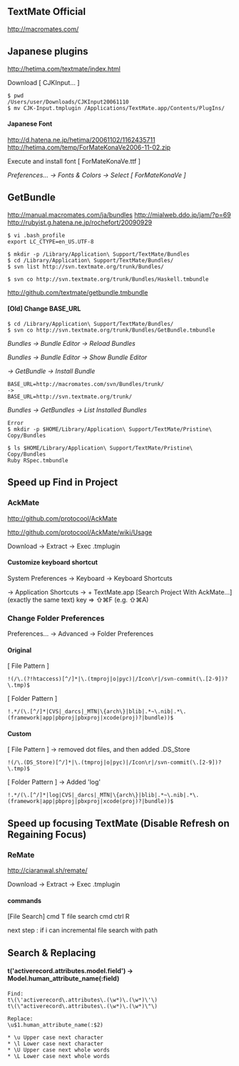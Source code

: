 ## TextMate Official
<http://macromates.com/>

## Japanese plugins
<http://hetima.com/textmate/index.html>

Download [ CJKInput... ]

    $ pwd
    /Users/user/Downloads/CJKInput20061110
    $ mv CJK-Input.tmplugin /Applications/TextMate.app/Contents/PlugIns/

#### Japanese Font
<http://d.hatena.ne.jp/hetima/20061102/1162435711>
<http://hetima.com/temp/ForMateKonaVe2006-11-02.zip>

Execute and install font [ ForMateKonaVe.ttf ]

*Preferences... -> Fonts & Colors -> Select [ ForMateKonaVe ]*

## GetBundle
<http://manual.macromates.com/ja/bundles>
<http://mialweb.ddo.jp/jam/?p=69>
<http://rubyist.g.hatena.ne.jp/rochefort/20090929>

    $ vi .bash_profile
    export LC_CTYPE=en_US.UTF-8

    $ mkdir -p /Library/Application\ Support/TextMate/Bundles
    $ cd /Library/Application\ Support/TextMate/Bundles/
    $ svn list http://svn.textmate.org/trunk/Bundles/

    $ svn co http://svn.textmate.org/trunk/Bundles/Haskell.tmbundle

<http://github.com/textmate/getbundle.tmbundle>

#### [Old] Change BASE_URL
    $ cd /Library/Application\ Support/TextMate/Bundles/
    $ svn co http://svn.textmate.org/trunk/Bundles/GetBundle.tmbundle

*Bundles -> Bundle Editor -> Reload Bundles*

*Bundles -> Bundle Editor -> Show Bundle Editor*

*-> GetBundle -> Install Bundle*

    BASE_URL=http://macromates.com/svn/Bundles/trunk/
    ->
    BASE_URL=http://svn.textmate.org/trunk/

*Bundles -> GetBundles -> List Installed Bundles*

    Error
    $ mkdir -p $HOME/Library/Application\ Support/TextMate/Pristine\ Copy/Bundles

    $ ls $HOME/Library/Application\ Support/TextMate/Pristine\ Copy/Bundles
    Ruby RSpec.tmbundle

## Speed up Find in Project

### AckMate

<http://github.com/protocool/AckMate>

<http://github.com/protocool/AckMate/wiki/Usage>

Download -> Extract -> Exec .tmplugin

#### Customize keyboard shortcut

System Preferences -> Keyboard -> Keyboard Shortcuts

 -> Application Shortcuts -> + TextMate.app [Search Project With AckMate...](exactly the same text) key => ⇧⌘F (e.g. ⇧⌘A)

### Change Folder Preferences

Preferences... -> Advanced -> Folder Preferences

#### Original

[ File Pattern ]

    !(/\.(?!htaccess)[^/]*|\.(tmproj|o|pyc)|/Icon\r|/svn-commit(\.[2-9])?\.tmp)$

[ Folder Pattern ]

    !.*/(\.[^/]*|CVS|_darcs|_MTN|\{arch\}|blib|.*~\.nib|.*\.(framework|app|pbproj|pbxproj|xcode(proj)?|bundle))$

#### Custom

[ File Pattern ] -> removed dot files, and then added .DS_Store

    !(/\.(DS_Store)[^/]*|\.(tmproj|o|pyc)|/Icon\r|/svn-commit(\.[2-9])?\.tmp)$

[ Folder Pattern ] -> Added 'log'

    !.*/(\.[^/]*|log|CVS|_darcs|_MTN|\{arch\}|blib|.*~\.nib|.*\.(framework|app|pbproj|pbxproj|xcode(proj)?|bundle))$

## Speed up focusing TextMate (Disable Refresh on Regaining Focus)

### ReMate

<http://ciaranwal.sh/remate/>

Download -> Extract -> Exec .tmplugin





#### commands

[File Search]
cmd T
  file search
cmd ctrl R

next step : if i can incremental file search with path


## Search & Replacing

#### t('activerecord.attributes.model.field') -> Model.human_attribute_name(:field)

    Find:
    t\(\'activerecord\.attributes\.(\w*)\.(\w*)\'\)
    t\(\"activerecord\.attributes\.(\w*)\.(\w*)\"\)

    Replace:
    \u$1.human_attribute_name(:$2)

    * \u Upper case next character
    * \l Lower case next character
    * \U Upper case next whole words
    * \L Lower case next whole words

